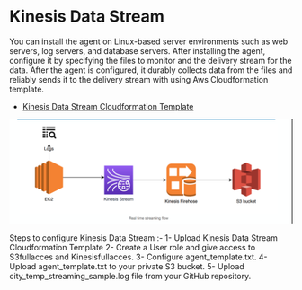 # Kinesis Data Stream 

You can install the agent on Linux-based server environments such as web servers, log servers, and database servers. After installing the agent, configure it by specifying the files to monitor and the delivery stream for the data. After the agent is configured, it durably collects data from the files and reliably sends it to the delivery stream with using Aws Cloudformation template.

- [Kinesis Data Stream Cloudformation Template](https://github.com/mehmetafsar510/aws_devops/blob/master/aws/projects/014-EC2logs-Kinesis_stream-firehose-S3/ec2logs-kinesis_stream-firehose-s3.yaml)

![Architecture](pic45.png)

Steps to configure Kinesis Data Stream :-
1- Upload Kinesis Data Stream Cloudformation Template
2- Create a User role and give access to S3fullacces and Kinesisfullacces.
3- Configure agent_template.txt.
4- Upload agent_template.txt to your private S3 bucket.
5- Upload  city_temp_streaming_sample.log file from your GitHub repository.







